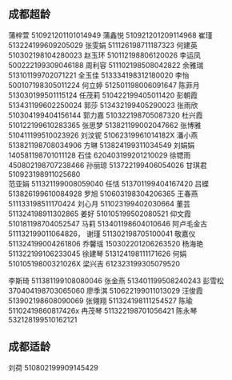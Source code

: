 ## 成都超龄

蒲梓萱 510921201101014949
蒲鑫悦 510921201209114968
崔瑾 513224199609205029
张雯娟 511126198711187323
何建英 510302198104280023
赵玉环 510112198806120026
李运凤 500222199309046188
周利容 511102198508042822
余雅瑞 513101199702071221
全玉佳 513334198312180020
李怡 500107198305011224
何立婷 512501198006091647
陈菲月 513030199501115124
任茂莉 510422199405011420
彭朝霞 513431199602250024
郭莎 513432199405290023
张雨欣 510304199404156144
郭力嘉 510322198705087320
杜兴霞 510122199610283365
张思梦 513821199002047662
张博雅 510411199510023926
刘汶铌 51062319961014182X
潘小燕 513821198708034906
方琳 513824199311034549
刘娟娟 140581198701011128
石佳 620403199201210029
徐锶雨 450802198707238466
孙丽琼 513722199406054026
甘琪君 510923198911025680  
范亚娟 511321199008059040
任恬 513701199404167420
吕蝶 513826199610084928
罗旭 510603198304206365
王春燕 511133198511170424
刘心月 511023199402030664
董芸 511324198911302865
姜好 510105199502080521
仰文霞 510181198704052547
马莉 513401198604010646
阿卢毛金古 511132199011064826，
谢瑾 511302198705100041
敬嘉仪 511324199004261806
乔馨瑶 150302201206263520
杨海艳 511322199106233045
徐建琴 513124198111171626
何娟 51010519800321026X
梁兴吉 612323199305079520

李斯琦 511381199108080046
张金燕 513401199508240243
彭雪松 370404198703065060
廖季淇 510622199011013029
汪俊霞 513902198608090069
张翎翔 511324198111254527
陈瑜 51102419860817426x
冉茂琴 511322198701056421
陈永琴 532128199510162121

## 成都适龄

刘荷 510802199909145429
